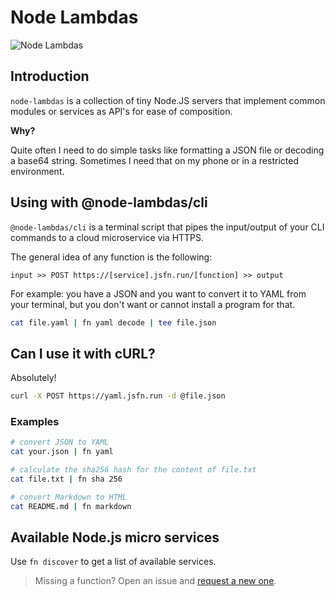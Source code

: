 # Node Lambdas

![Node Lambdas](https://avatars0.githubusercontent.com/u/69599650?s=100&v=4)

## Introduction

`node-lambdas` is a collection of tiny Node.JS servers that implement common modules or services as API's for ease of composition.

**Why?**

Quite often I need to do simple tasks like formatting a JSON file or decoding a base64 string. Sometimes I need that on my phone or in a restricted environment.

## Using with @node-lambdas/cli

`@node-lambdas/cli` is a terminal script that pipes the input/output of your CLI commands to a cloud microservice via HTTPS.

The general idea of any function is the following:
```
input >> POST https://[service].jsfn.run/[function] >> output
```

For example: you have a JSON and you want to convert it to YAML from your terminal, but you don't want or cannot install a program for that.

```bash
cat file.yaml | fn yaml decode | tee file.json
```

## Can I use it with cURL?

Absolutely!

```bash
curl -X POST https://yaml.jsfn.run -d @file.json
```

### Examples

```bash
# convert JSON to YAML
cat your.json | fn yaml

# calculate the sha256 hash for the content of file.txt
cat file.txt | fn sha 256

# convert Markdown to HTML
cat README.md | fn markdown

```

## Available Node.js micro services

Use `fn discover` to get a list of available services.

> Missing a function? Open an issue and [request a new one](https://github.com/node-lambdas/discover/issues).
